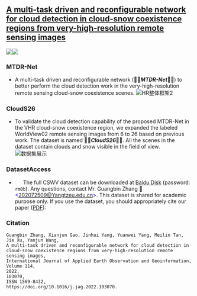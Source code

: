 
## [A multi-task driven and reconfigurable network for cloud detection in cloud-snow coexistence regions from very-high-resolution remote sensing images](<https://www.sciencedirect.com/science/article/pii/S1569843222002588>)


![](https://img.shields.io/badge/python-%3E%3DV3.7-red)![](https://img.shields.io/badge/pytorch-%3E%3DV1.8.0-blue)

### MTDR-Net
+ A multi-task driven and reconfigurable network (🚀🚀***MTDR-Net***🚀🚀) to better perform the cloud detection work in the very-high-resolution remote sensing cloud-snow coexistence scenes.
![HR整体框架2](https://user-images.githubusercontent.com/67812710/228704559-bd1de1cd-9723-469a-bbc1-3d30ad27615f.png)

### CloudS26
+ To validate the cloud detection capability of the proposed MTDR-Net in the VHR cloud-snow coexistence region, we expanded the labeled WorldView02 remote sensing images from 6 to 26 based on previous work. The dataset is named 🚀🚀***CloudS26***🚀🚀. All the scenes in the dataset contain clouds and snow visible in the field of view.
![数据集展示](https://user-images.githubusercontent.com/67812710/228704636-f689a57c-0926-42b3-92be-110aefd1e69e.png)

### DatasetAccess
+  &ensp;  &ensp; The full CSWV dataset can be downloaded at [Baidu Disk](<https://pan.baidu.com/s/1_IreGUJ6LKXikVB-PZxEXQ>) (password: `rm0b`). Any questions, contact Mr. Guangbin Zhang 💌<font color=blue>&lt;202072509@Yangtzeu.edu.cn&gt;</font>. This dataset is shared for academic purpose only. If you use the dataset, you should appropriately cite our paper ([PDF](<https://www.sciencedirect.com/science/article/pii/S1569843222002588/pdfft?md5=55017836b374e863861368e725d95a65&pid=1-s2.0-S1569843222002588-main.pdf>)): 


### Citation
```
Guangbin Zhang, Xianjun Gao, Jinhui Yang, Yuanwei Yang, Meilin Tan, Jie Xu, Yanjun Wang,
A multi-task driven and reconfigurable network for cloud detection in cloud-snow coexistence regions from very-high-resolution remote sensing images,
International Journal of Applied Earth Observation and Geoinformation,
Volume 114,
2022,
103070,
ISSN 1569-8432,
https://doi.org/10.1016/j.jag.2022.103070.
```
